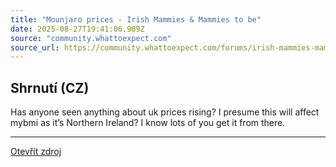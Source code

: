 ```yaml
---
title: "Mounjaro prices - Irish Mammies & Mammies to be"
date: 2025-08-27T19:41:06.909Z
source: "community.whattoexpect.com"
source_url: https://community.whattoexpect.com/forums/irish-mammies-mammies-to-be/topic/mounjaro-prices-172052037.html
---
```


## Shrnutí (CZ)
Has anyone seen anything about uk prices rising? I presume this will affect mybmi as it’s Northern Ireland? I know lots of you get it from there.

---

[Otevřít zdroj](https://community.whattoexpect.com/forums/irish-mammies-mammies-to-be/topic/mounjaro-prices-172052037.html)
